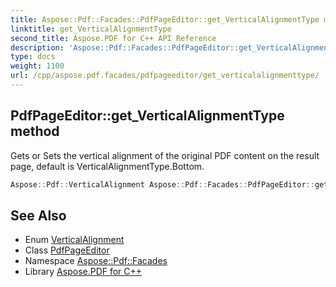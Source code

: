 ```yaml
---
title: Aspose::Pdf::Facades::PdfPageEditor::get_VerticalAlignmentType method
linktitle: get_VerticalAlignmentType
second_title: Aspose.PDF for C++ API Reference
description: 'Aspose::Pdf::Facades::PdfPageEditor::get_VerticalAlignmentType method. Gets or Sets the vertical alignment of the original PDF content on the result page, default is VerticalAlignmentType.Bottom in C++.'
type: docs
weight: 1100
url: /cpp/aspose.pdf.facades/pdfpageeditor/get_verticalalignmenttype/
---
```

## PdfPageEditor::get_VerticalAlignmentType method


Gets or Sets the vertical alignment of the original PDF content on the result page, default is VerticalAlignmentType.Bottom.

```cpp
Aspose::Pdf::VerticalAlignment Aspose::Pdf::Facades::PdfPageEditor::get_VerticalAlignmentType()
```

## See Also

* Enum [VerticalAlignment](../../../aspose.pdf/verticalalignment/)
* Class [PdfPageEditor](../)
* Namespace [Aspose::Pdf::Facades](../../)
* Library [Aspose.PDF for C++](../../../)
